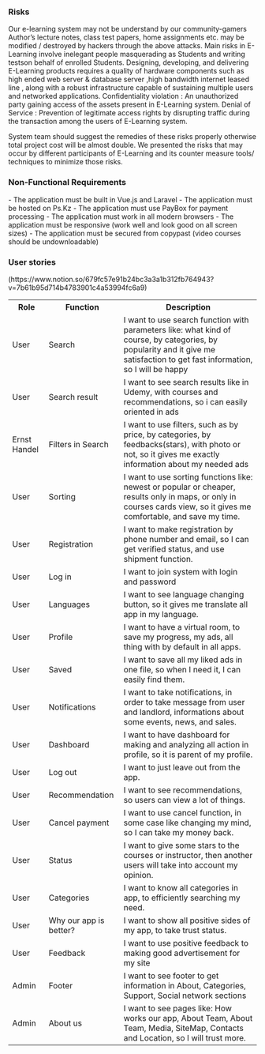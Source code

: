 <h3>Risks</h3>
Our e-learning system may not be understand by our community-gamers
Author’s lecture notes, class test papers, home assignments etc. may be modified / destroyed by hackers through the above attacks.
Main risks in E-Learning involve inelegant people masquerading as Students and writing testson behalf of enrolled Students.
Designing, developing, and delivering E-Learning products requires a quality of hardware components such as high ended web server & database server ,high bandwidth internet leased line , along with a robust infrastructure capable of sustaining multiple users and networked applications.
Confidentiality violation : An unauthorized party gaining access of the assets present in E-Learning system.
Denial of Service : Prevention of legitimate access rights by disrupting traffic during the transaction among the users of E-Learning system. 

System team should suggest the remedies of these risks properly otherwise total project cost will be
 almost double. We presented the risks that may occur by different participants of E-Learning and its counter 
measure tools/ techniques to minimize those risks.
<h3>Non-Functional Requirements</h3>
- The application must be built in Vue.js and Laravel
- The application must be hosted on Ps.Kz
- The application must use PayBox for payment processing
- The application must work in all modern browsers
- The application must be responsive (work well and look good on all screen sizes)
- The application must be secured from copypast (video courses should be undownloadable)
<h3></h3>


<h3>User stories</h3>(https://www.notion.so/679fc57e91b24bc3a3a1b312fb764943?v=7b61b95d714b4783901c4a53994fc6a9)
<table>
  <tr>
    <th>Role</th>
    <th>Function</th>
    <th>Description</th>
  </tr>
  <tr>
    <td>User</td>
    <td>Search</td>
    <td>I want to use search function with parameters like: what kind of course, by categories, by popularity and it give me satisfaction to get fast information, so I will be happy</td>
  </tr>
  <tr>
    <td>User</td>
    <td>Search result</td>
    <td>I want to see search results like in Udemy, with courses and recommendations, so i can easily oriented in ads</td>
  </tr>
  <tr>
    <td>Ernst Handel</td>
    <td>Filters in Search</td>
    <td>	I want to use filters, such as  by price, by categories, by feedbacks(stars), with photo or not,  so it gives me exactly information about my needed ads
</td>
  </tr>
  <tr>
    <td>User</td>
    <td>Sorting</td>
    <td>	I want to use sorting functions like: newest or popular or cheaper, results only in maps, or only in courses cards view, so it gives me comfortable, and save my time.
</td>
  </tr>
  <tr>
    <td>User</td>
    <td>Registration</td>
    <td>	I want to make registration by phone number and email, so I can get verified status, and use shipment function.</td>
  </tr>
   <tr>
    <td>User</td>
    <td>Log in</td>
    <td>	I want to join system with login and password</td>
  </tr>
   <tr>
    <td>User</td>
    <td>Languages</td>
    <td>	I want to see language changing button, so it gives me translate all app in my language.</td>
  </tr>
   <tr>
    <td>User</td>
    <td>Profile</td>
    <td>	I want to have a virtual room, to save my progress, my ads, all thing with by default in all apps.</td>
  </tr>
   <tr>
    <td>User</td>
    <td>Saved</td>
    <td>	I want to save all my liked ads in one file, so when I need it, I can easily find them.</td>
  </tr>
   <tr>
    <td>User</td>
    <td>Notifications</td>
    <td>	I want to take notifications, in order to take message from user and landlord, informations about some events, news, and sales.
</td>
  </tr>
     <tr>
    <td>User</td>
    <td>Dashboard</td>
    <td>	I want to have dashboard for making and analyzing all action in profile, so it is parent of my profile.</td>
  </tr>
     <tr>
    <td>User</td>
    <td>Log out</td>
    <td>	I want to just leave out from the app.</td>
  </tr>
     <tr>
    <td>User</td>
    <td>Recommendation</td>
    <td>	I want to see recommendations, so users can view a lot of things.</td>
  </tr>
     <tr>
    <td>User</td>
    <td>Cancel payment</td>
    <td>	I want to use cancel function, in some case like changing my mind, so I can take my money back.
</td>
  </tr>
     <tr>
    <td>User</td>
    <td>Status</td>
    <td>	I want to give some stars to the courses or instructor, then another users will take into account my opinion.
</td>
  </tr>
     <tr>
    <td>User</td>
    <td>Categories</td>
    <td>	I want to know all categories in app, to efficiently searching my need.
</td>
  </tr>
     <tr>
    <td>User</td>
    <td>Why our app is better?</td>
    <td>	I want to show all positive sides of my app, to take trust status.</td>
  </tr>
     <tr>
    <td>User</td>
    <td>Feedback</td>
    <td>	I want to use positive feedback to making good advertisement for my site</td>
  </tr>
     <tr>
    <td>Admin</td>
    <td>Footer</td>
    <td>I want to see footer to get information in About, Categories, Support, Social network sections  </tr>
     <tr>
    <td>Admin</td>
    <td>About us</td>
    <td>	I want to see pages like: How works our app, About Team, About Team, Media, SiteMap, Contacts and Location, so I will trust more.</td></td>
  </tr>
  
</table>

<img src="asweesee.jpg" alt="">


